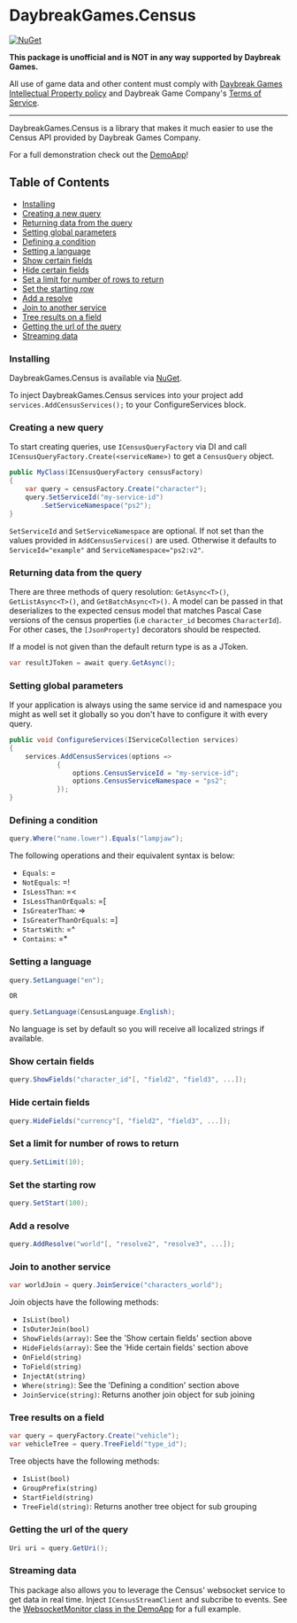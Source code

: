 # DaybreakGames.Census

[![NuGet](https://img.shields.io/nuget/v/DaybreakGames.Census.svg)](https://www.nuget.org/packages/DaybreakGames.Census/)

**This package is unofficial and is NOT in any way supported by Daybreak Games.**

All use of game data and other content must comply with [Daybreak Games Intellectual Property policy](http://census.daybreakgames.com/#intellectual-property)
and Daybreak Game Company's [Terms of Service](https://www.daybreakgames.com/termsofservice.vm?locale=en_US).

---

DaybreakGames.Census is a library that makes it much easier to use the Census API provided by Daybreak Games Company.

For a full demonstration check out the [DemoApp](https://github.com/Lampjaw/DaybreakGames.Census/tree/master/src/DemoApp)!

## Table of Contents

- [Installing](#installing)
- [Creating a new query](#creating-a-new-query)
- [Returning data from the query](#returning-data-from-the-query)
- [Setting global parameters](#setting-global-parameters)
- [Defining a condition](#defining-a-condition)
- [Setting a language](#setting-a-language)
- [Show certain fields](#show-certain-fields)
- [Hide certain fields](#hide-certain-fields)
- [Set a limit for number of rows to return](#set-a-limit-for-number-of-rows-to-return)
- [Set the starting row](#set-the-starting-row)
- [Add a resolve](#add-a-resolve)
- [Join to another service](#join-to-another-service)
- [Tree results on a field](#tree-results-on-a-field)
- [Getting the url of the query](#getting-the-url-of-the-query)
- [Streaming data](#streaming-data)

### Installing

DaybreakGames.Census is available via [NuGet](https://www.nuget.org/packages/DaybreakGames.Census/).

To inject DaybreakGames.Census services into your project add `services.AddCensusServices();`
to your ConfigureServices block.

### Creating a new query

To start creating queries, use `ICensusQueryFactory` via DI and call
`ICensusQueryFactory.Create(<serviceName>)` to get a `CensusQuery` object.

```C#
public MyClass(ICensusQueryFactory censusFactory)
{
    var query = censusFactory.Create("character");
    query.SetServiceId("my-service-id")
        .SetServiceNamespace("ps2");
}
```

`SetServiceId` and `SetServiceNamespace` are optional. If not set than the values
provided in `AddCensusServices()` are used. Otherwise it defaults to `ServiceId="example"`
and `ServiceNamespace="ps2:v2"`.

### Returning data from the query

There are three methods of query resolution: `GetAsync<T>()`, `GetListAsync<T>()`, and
`GetBatchAsync<T>()`. A model can be passed in that deserializes to the expected census model
that matches Pascal Case versions of the census properties (i.e `character_id` becomes
`CharacterId`). For other cases, the `[JsonProperty]` decorators should be respected.

If a model is not given than the default return type is as a JToken.

```C#
var resultJToken = await query.GetAsync();
```

### Setting global parameters

If your application is always using the same service id and namespace you might as well set it
globally so you don't have to configure it with every query.

```C#
public void ConfigureServices(IServiceCollection services)
{
    services.AddCensusServices(options =>
            {
                options.CensusServiceId = "my-service-id";
                options.CensusServiceNamespace = "ps2";
            });
}
```

### Defining a condition

```C#
query.Where("name.lower").Equals("lampjaw");
```

The following operations and their equivalent syntax is below:

* `Equals`: =
* `NotEquals`: =!
* `IsLessThan`: =<
* `IsLessThanOrEquals`: =[
* `IsGreaterThan`: =>
* `IsGreaterThanOrEquals`: =]
* `StartsWith`: =^
* `Contains`: =*

### Setting a language

```C#
query.SetLanguage("en");

OR

query.SetLanguage(CensusLanguage.English);
```

No language is set by default so you will receive all localized strings if available.

### Show certain fields

```C#
query.ShowFields("character_id"[, "field2", "field3", ...]);
```

### Hide certain fields

```C#
query.HideFields("currency"[, "field2", "field3", ...]);
```

### Set a limit for number of rows to return

```C#
query.SetLimit(10);
```

### Set the starting row

```C#
query.SetStart(100);
```

### Add a resolve

```C#
query.AddResolve("world"[, "resolve2", "resolve3", ...]);
```

### Join to another service

```C#
var worldJoin = query.JoinService("characters_world");
```

Join objects have the following methods:

* `IsList(bool)`
* `IsOuterJoin(bool)`
* `ShowFields(array)`: See the 'Show certain fields' section above
* `HideFields(array)`: See the 'Hide certain fields' section above
* `OnField(string)`
* `ToField(string)`
* `InjectAt(string)`
* `Where(string)`: See the 'Defining a condition' section above
* `JoinService(string)`: Returns another join object for sub joining

### Tree results on a field

```C#
var query = queryFactory.Create("vehicle");
var vehicleTree = query.TreeField("type_id");
```

Tree objects have the following methods:

* `IsList(bool)`
* `GroupPrefix(string)`
* `StartField(string)`
* `TreeField(string)`: Returns another tree object for sub grouping

### Getting the url of the query

```C#
Uri uri = query.GetUri();
```

### Streaming data

This package also allows you to leverage the Census' websocket service to get data
in real time. Inject `ICensusStreamClient` and subcribe to events.
See the [WebsocketMonitor class in the DemoApp](https://github.com/Lampjaw/DaybreakGames.Census/blob/master/src/DemoApp/WebsocketMonitor.cs)
for a full example.